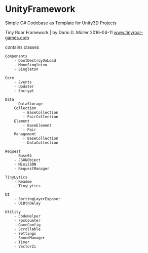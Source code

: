 # UnityFramework
Simple C# Codebase as Template for Unity3D Projects


Tiny Roar Framework | by Dario D. Müller
2016-04-11
www.tinyroar-games.com

contains classes

	Components
		- DontDestroyOnLoad
		- MonoSingleton
		- Singleton

	Core
		- Events
		- Updater
		- Encrypt

	Data
		- DataStorage
		Collection
			- BaseCollection
			- PairCollection
		Element
			- BaseElement
			- Pair
		Management
			- BaseCollection
			- DataCollection

	Request
		- Base64
		- JSONObject
		- MiniJSON
		- RequestManager

	TinyLytics
		- Readme
		- TinyLytics

	UI
		- SortingLayerExposer
		- UiBtnDelay

	Utility
		- CodeHelper
		- FpsCounter
		- GameConfig
		- Scrollable
		- Settings
		- SoundManager
		- Timer
		- Vector2i